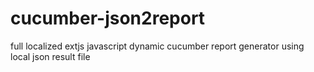 cucumber-json2report
====================

full localized extjs javascript dynamic cucumber report generator using local json result file   